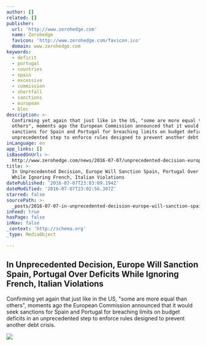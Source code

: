 ```yaml
---
author: []
related: []
publisher:
  url: 'http://www.zerohedge.com'
  name: Zerohedge
  favicon: 'http://www.zerohedge.com/favicon.ico'
  domain: www.zerohedge.com
keywords:
  - deficit
  - portugal
  - countries
  - spain
  - excessive
  - commission
  - shortfall
  - sanctions
  - european
  - bloc
description: >-
  Confirming yet again that just like in the US, "some are more equal than
  others", moments ago the European Commission announced that it would seek
  sanctions for Spain and Portugal for breaching limits on budget deficits in an
  unprecedented step to enforce rules designed to prevent another debt crisis.
inLanguage: en
app_links: []
isBasedOnUrl: >-
  http://www.zerohedge.com/news/2016-07-07/unprecedented-decision-europe-will-sanction-spain-portugal-over-deficits-while-ignor
title: >-
  In Unprecedented Decision, Europe Will Sanction Spain, Portugal Over Deficits
  While Ignoring French, Italian Violations
datePublished: '2016-07-07T23:03:09.194Z'
dateModified: '2016-07-07T23:02:56.307Z'
starred: false
sourcePath: >-
  _posts/2016-07-07-in-unprecedented-decision-europe-will-sanction-spain-portu.md
inFeed: true
hasPage: false
inNav: false
_context: 'http://schema.org'
_type: MediaObject

---
```

<article style=""><h1>In Unprecedented Decision, Europe Will Sanction Spain, Portugal Over Deficits While Ignoring French, Italian Violations</h1><p>Confirming yet again that just like in the US, "some are more equal than others", moments ago the European Commission announced that it would seek sanctions for Spain and Portugal for breaching limits on budget deficits in an unprecedented step to enforce rules designed to prevent another debt crisis.</p><img src="http://www.zerohedge.com/sites/default/files/images/user5/imageroot/guindos.jpg" /></article>